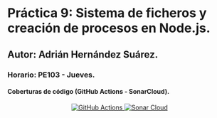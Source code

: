 # Práctica 9: Sistema de ficheros y creación de procesos en Node.js.
## Autor: Adrián Hernández Suárez.
### Horario: PE103 - Jueves.

#### Coberturas de código (GitHub Actions - SonarCloud).

<p align="center">
  <a href="https://github.com/ULL-ESIT-INF-DSI-2021/ull-esit-inf-dsi-20-21-prct09-async-fs-process-alu0101235516/actions/workflows/tests.yml">
    <img src="https://github.com/ULL-ESIT-INF-DSI-2021/ull-esit-inf-dsi-20-21-prct09-async-fs-process-alu0101235516/actions/workflows/tests.yml/badge.svg" alt="GitHub Actions">
  </a>
  <a href="https://sonarcloud.io/dashboard id=ULL-ESIT-INF-DSI-2021_ull-esit-inf-dsi-20-21-prct09-async-fs-process-alu0101235516">
    <img src="https://sonarcloud.io/api/project_badges/measure?project=ULL-ESIT-INF-DSI-2021_ull-esit-inf-dsi-20-21-prct09-async-fs-process-alu0101235516&metric=alert_status" alt="Sonar Cloud">
  </a>
</p>
